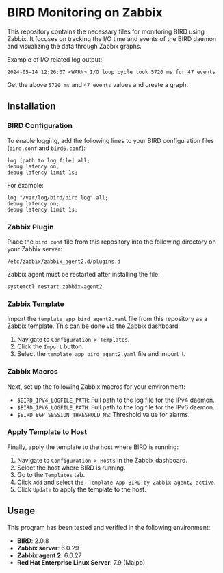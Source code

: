 # BIRD Monitoring on Zabbix

This repository contains the necessary files for monitoring BIRD using Zabbix. It focuses on tracking the I/O time and events of the BIRD daemon and visualizing the data through Zabbix graphs.

Example of I/O related log output:
```plaintext
2024-05-14 12:26:07 <WARN> I/O loop cycle took 5720 ms for 47 events
```
Get the above `5720 ms` and `47 events` values and create a graph.

## Installation
### BIRD Configuration
To enable logging, add the following lines to your BIRD configuration files (`bird.conf` and `bird6.conf`):

```plaintext
log [path to log file] all;
debug latency on;
debug latency limit 1s;
```

For example:

```plaintext
log "/var/log/bird/bird.log" all;
debug latency on;
debug latency limit 1s;
```

### Zabbix Plugin
Place the `bird.conf` file from this repository into the following directory on your Zabbix server:
```plaintext
/etc/zabbix/zabbix_agent2.d/plugins.d
```
Zabbix agent must be restarted after installing the file:
```plaintext
systemctl restart zabbix-agent2
```

### Zabbix Template
Import the `template_app_bird_agent2.yaml` file from this repository as a Zabbix template. This can be done via the Zabbix dashboard:

1. Navigate to `Configuration > Templates`.
2. Click the `Import` button.
3. Select the `template_app_bird_agent2.yaml` file and import it.

### Zabbix Macros
Next, set up the following Zabbix macros for your environment:

- `$BIRD_IPV4_LOGFILE_PATH`: Full path to the log file for the IPv4 daemon.
- `$BIRD_IPV6_LOGFILE_PATH`: Full path to the log file for the IPv6 daemon.
- `$BIRD_BGP_SESSION_THRESHOLD_MS`: Threshold value for alarms.

### Apply Template to Host
Finally, apply the template to the host where BIRD is running:

1. Navigate to `Configuration > Hosts` in the Zabbix dashboard.
2. Select the host where BIRD is running.
3. Go to the `Templates` tab.
4. Click `Add` and select the `	Template App BIRD by Zabbix agent2 active`.
5. Click `Update` to apply the template to the host.

## Usage
This program has been tested and verified in the following environment:

- **BIRD**: 2.0.8
- **Zabbix server**: 6.0.29
- **Zabbix agent 2**: 6.0.27
- **Red Hat Enterprise Linux Server**: 7.9 (Maipo)
